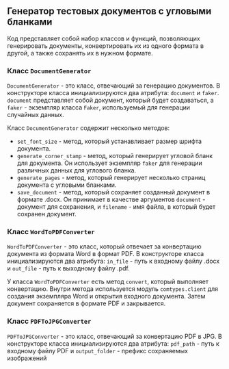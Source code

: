 ## Генератор тестовых документов с угловыми бланками

Код представляет собой набор классов и функций, позволяющих генерировать документы, конвертировать их из одного формата в другой, а также сохранять их в нужном формате.

### Класс `DocumentGenerator`

`DocumentGenerator` - это класс, отвечающий за генерацию документов. В конструкторе класса инициализируются два атрибута: `document` и `faker`. `document` представляет собой документ, который будет создаваться, а `faker` - экземпляр класса `Faker`, используемый для генерации случайных данных.

Класс `DocumentGenerator` содержит несколько методов:

- `set_font_size` - метод, который устанавливает размер шрифта документа.
- `generate_corner_stamp` - метод, который генерирует угловой бланк для документа. Он использует экземпляр `faker` для генерации различных данных для углового бланка.
- `generate_pages` - метод, который генерирует несколько страниц документа с угловыми бланками.
- `save_document` - метод, который сохраняет созданный документ в формате .docx. Он принимает в качестве аргументов `document` - документ для сохранения, и `filename` - имя файла, в который будет сохранен документ.

### Класс `WordToPDFConverter`

`WordToPDFConverter` - это класс, который отвечает за конвертацию документа из формата Word в формат PDF. В конструкторе класса инициализируются два атрибута: `in_file` - путь к входному файлу .docx и `out_file` - путь к выходному файлу .pdf.

У класса `WordToPDFConverter` есть метод `convert`, который выполняет конвертацию. Внутри метода используется модуль `comtypes.client` для создания экземпляра Word и открытия входного документа. Затем документ сохраняется в формате PDF и закрывается.

### Класс `PDFToJPGConverter`

`PDFToJPGConverter` - это класс, отвечающий за конвертацию PDF в JPG. В конструкторе класса инициализируются два атрибута: `pdf_path` - путь к входному файлу PDF и `output_folder` - префикс сохраняемых изображений